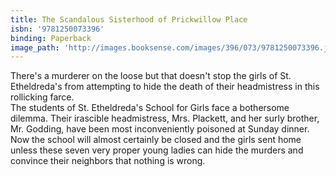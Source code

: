 ```yaml
---
title: The Scandalous Sisterhood of Prickwillow Place
isbn: '9781250073396'
binding: Paperback
image_path: 'http://images.booksense.com/images/396/073/9781250073396.jpg'
---
```



There's a murderer on the loose but that doesn't stop the girls of St. Etheldreda's from attempting to hide the death of their headmistress in this rollicking farce.&nbsp;
<br>The students of St. Etheldreda's School for Girls face a bothersome dilemma. Their irascible headmistress, Mrs. Plackett, and her surly brother, Mr. Godding, have been most inconveniently poisoned at Sunday dinner. Now the school will almost certainly be closed and the girls sent home unless these seven very proper young ladies can hide the murders and convince their neighbors that nothing is wrong.